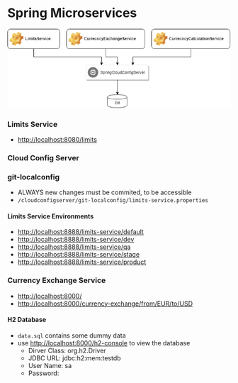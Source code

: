 # Spring Microservices

![](diagram.png)


### Limits Service
- [http://localhost:8080/limits](http://localhost:8080/limits)

### Cloud Config Server

### git-localconfig
- ALWAYS new changes must be commited, to be accessible
- `/cloudconfigserver/git-localconfig/limits-service.properties`

#### Limits Service Environments
- [http://localhost:8888/limits-service/default](http://localhost:8080/limits/default)
- [http://localhost:8888/limits-service/dev](http://localhost:8080/limits/dev)
- [http://localhost:8888/limits-service/qa](http://localhost:8080/limits/qa)
- [http://localhost:8888/limits-service/stage](http://localhost:8080/limits/stage)
- [http://localhost:8888/limits-service/product](http://localhost:8080/limits/product)

### Currency Exchange Service
- [http://localhost:8000/](http://localhost:8000)
- [http://localhost:8000/currency-exchange/from/EUR/to/USD](http://localhost:8000/currency-exchange/from/EUR/to/USD)

#### H2 Database
- `data.sql` contains some dummy data
- use [http://localhost:8000/h2-console](http://localhost:8000/h2-console) to view the database
	- Dirver Class: org.h2.Driver
	- JDBC URL: jdbc:h2:mem:testdb
	- User Name: sa
	- Password: